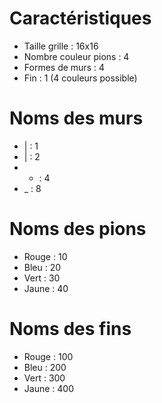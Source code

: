 # Caractéristiques

* Taille grille : 16x16
* Nombre couleur pions : 4
* Formes de murs : 4
* Fin : 1 (4 couleurs possible)

# Noms des murs

* |    : 1
*    | : 2
* - : 4
* _ : 8

# Noms des pions

* Rouge : 10
* Bleu : 20
* Vert : 30
* Jaune : 40

# Noms des fins

* Rouge : 100
* Bleu : 200
* Vert : 300
* Jaune : 400

